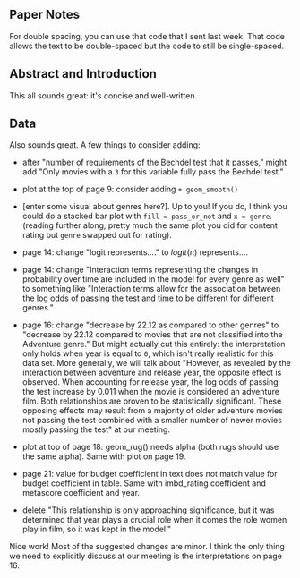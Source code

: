 ## Paper Notes

For double spacing, you can use that code that I sent last week. That code allows the text to be double-spaced but the code to still be single-spaced.

## Abstract and Introduction

This all sounds great: it's concise and well-written.

## Data

Also sounds great. A few things to consider adding:

* after "number of requirements of the Bechdel test that it passes," might add "Only movies with a `3` for this variable fully pass the Bechdel test."

* plot at the top of page 9: consider adding `+ geom_smooth()`

* [enter some visual about genres here?]. Up to you! If you do, I think you could do a stacked bar plot with `fill = pass_or_not` and `x = genre`. (reading further along, pretty much the same plot you did for content rating but `genre` swapped out for rating).

* page 14: change "logit represents...." to $logit(\pi)$ represents....

* page 14: change "Interaction terms representing the changes in probability over time are included in the model for every genre as well" to something like "Interaction terms allow for the association between the log odds of passing the test and time to be different for different genres."

* page 16: change "decrease by 22.12 as compared to other genres" to "decrease by 22.12 compared to movies that are not classified into the Adventure genre." But might actually cut this entirely: the interpretation only holds when year is equal to `0`, which isn't really realistic for this data set. More generally, we will talk about "However, as revealed by the interaction between adventure and release year, the opposite effect is observed. When accounting for release year, the log odds of passing the test increase by 0.011 when the movie is considered an adventure film. Both relationships are proven to be statistically significant. These opposing effects may result from a majority of older adventure movies not passing the test combined with a smaller number of newer movies mostly passing the test" at our meeting.

* plot at top of page 18: geom_rug() needs alpha (both rugs should use the same alpha). Same with plot on page 19.

* page 21: value for budget coefficient in text does not match value for budget coefficient in table. Same with imbd_rating coefficient and metascore coefficient and year.

* delete "This relationship is only approaching significance, but it was determined that year plays a crucial role when it comes the role women play in film, so it was kept in the model." 

Nice work! Most of the suggested changes are minor. I think the only thing we need to explicitly discuss at our meeting is the interpretations on page 16. 
